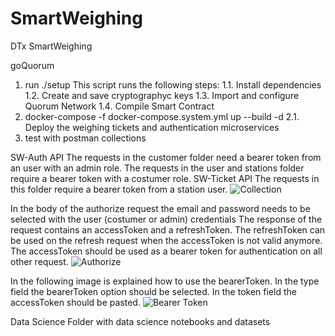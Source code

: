 # SmartWeighing
DTx SmartWeighing 

goQuorum

1. run ./setup
  This script runs the following steps:
  1.1. Install dependencies
  1.2. Create and save cryptographyc keys
  1.3. Import and configure Quorum Network
  1.4. Compile Smart Contract
2. docker-compose -f docker-compose.system.yml up --build -d
  2.1. Deploy the weighing tickets and authentication microservices
3. test with postman collections

SW-Auth API
The requests in the customer folder need a bearer token from an user with an admin role.
The requests in the user and stations folder require a bearer token with a costumer role.
SW-Ticket API
The requests in this folder require a bearer token from a station user.
![Collection](https://user-images.githubusercontent.com/77673690/154709712-f06d1bdd-2bea-4e59-8064-b58b56c0c452.png)

In the body of the authorize request the email and password needs to be selected with the user (costumer or admin) credentials
The response of the request contains an accessToken and a refreshToken.
The refreshToken can be used on the refresh request when the accessToken is not valid anymore.
The accessToken should be used as a bearer token for authentication on all other request.
![Authorize](https://user-images.githubusercontent.com/77673690/154719091-22e47aa0-6410-4b95-9633-63ed08950b42.png)

In the following image is explained how to use the bearerToken.
In the type field the bearerToken option should be selected.
In the token field the accessToken should be pasted.
![Bearer Token](https://user-images.githubusercontent.com/77673690/154719050-ad8e0209-5eb9-40de-87e7-81fce04ea220.png)




Data Science
Folder with data science notebooks and datasets
